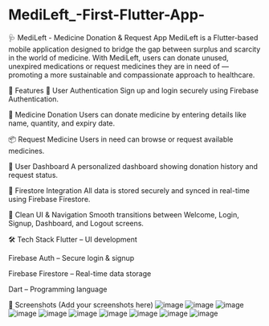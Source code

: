 # MediLeft_-First-Flutter-App-
🩺 MediLeft - Medicine Donation & Request App
MediLeft is a Flutter-based mobile application designed to bridge the gap between surplus and scarcity in the world of medicine. With MediLeft, users can donate unused, unexpired medications or request medicines they are in need of — promoting a more sustainable and compassionate approach to healthcare.

🚀 Features
🔐 User Authentication
Sign up and login securely using Firebase Authentication.

💊 Medicine Donation
Users can donate medicine by entering details like name, quantity, and expiry date.

📦 Request Medicine
Users in need can browse or request available medicines.

📄 User Dashboard
A personalized dashboard showing donation history and request status.

🧾 Firestore Integration
All data is stored securely and synced in real-time using Firebase Firestore.

🧭 Clean UI & Navigation
Smooth transitions between Welcome, Login, Signup, Dashboard, and Logout screens.

🛠 Tech Stack
Flutter – UI development

Firebase Auth – Secure login & signup

Firebase Firestore – Real-time data storage

Dart – Programming language

📱 Screenshots (Add your screenshots here)
![image](https://github.com/user-attachments/assets/d33e1d71-a3bf-40ae-850f-5fbe347b4b1c)
![image](https://github.com/user-attachments/assets/b926d490-b85a-4c9b-b251-102634d39680)
![image](https://github.com/user-attachments/assets/6987f2f4-03f6-4759-8b5a-a995ff539f3b)
![image](https://github.com/user-attachments/assets/e7308299-f32d-4e6c-9a1c-33a4bb364311)
![image](https://github.com/user-attachments/assets/ae075f49-fac1-4948-8cbb-0737b4b61e3f)
![image](https://github.com/user-attachments/assets/2616a5d6-4d46-44ce-a75b-daf1641cac1e)
![image](https://github.com/user-attachments/assets/9f0430ef-4217-42bd-b27a-b8f027bf79d6)
![image](https://github.com/user-attachments/assets/8e37ab03-cbd3-4f80-93b3-464bdf49a6ae)
![image](https://github.com/user-attachments/assets/c14ca035-744d-4c5d-a1e1-e8e78b8f0fee)
![image](https://github.com/user-attachments/assets/0643ab7b-acf8-4f9b-8887-3b4001d022d5)








